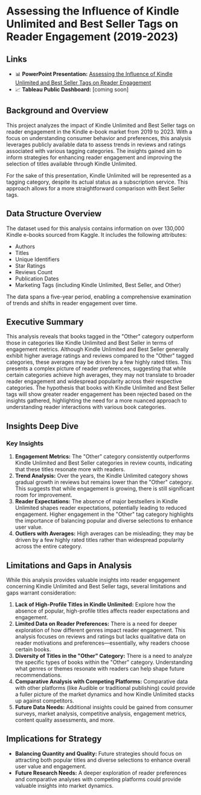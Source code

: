 # Assessing the Influence of Kindle Unlimited and Best Seller Tags on Reader Engagement (2019-2023)

## Links
- 📊 **PowerPoint Presentation:** [Assessing the Influence of Kindle Unlimited and Best Seller Tags on Reader Engagement](https://docs.google.com/presentation/d/1csdf5P3a28ffYUd5iM2mUeQD6E-zvhxq6cuCGDUFg1A/edit?usp=sharing)
- 📈 **Tableau Public Dashboard:** [coming soon]

## Background and Overview
This project analyzes the impact of Kindle Unlimited and Best Seller tags on reader engagement in the Kindle e-book market from 2019 to 2023. With a focus on understanding consumer behavior and preferences, this analysis leverages publicly available data to assess trends in reviews and ratings associated with various tagging categories. The insights gained aim to inform strategies for enhancing reader engagement and improving the selection of titles available through Kindle Unlimited. 

For the sake of this presentation, Kindle Unlimited will be represented as a tagging category, despite its actual status as a subscription service. This approach allows for a more straightforward comparison with Best Seller tags.

## Data Structure Overview
The dataset used for this analysis contains information on over 130,000 Kindle e-books sourced from Kaggle. It includes the following attributes:
- Authors
- Titles
- Unique Identifiers
- Star Ratings
- Reviews Count
- Publication Dates
- Marketing Tags (including Kindle Unlimited, Best Seller, and Other)

The data spans a five-year period, enabling a comprehensive examination of trends and shifts in reader engagement over time.

## Executive Summary
This analysis reveals that books tagged in the "Other" category outperform those in categories like Kindle Unlimited and Best Seller in terms of engagement metrics. Although Kindle Unlimited and Best Seller generally exhibit higher average ratings and reviews compared to the "Other" tagged categories, these averages may be driven by a few highly rated titles. This presents a complex picture of reader preferences, suggesting that while certain categories achieve high averages, they may not translate to broader reader engagement and widespread popularity across their respective categories. The hypothesis that books with Kindle Unlimited and Best Seller tags will show greater reader engagement has been rejected based on the insights gathered, highlighting the need for a more nuanced approach to understanding reader interactions with various book categories.

## Insights Deep Dive
### Key Insights
1. **Engagement Metrics:** The "Other" category consistently outperforms Kindle Unlimited and Best Seller categories in review counts, indicating that these titles resonate more with readers.
2. **Trend Analysis:** Over the years, the Kindle Unlimited category shows gradual growth in reviews but remains lower than the "Other" category. This suggests that while engagement is growing, there is still significant room for improvement.
3. **Reader Expectations:** The absence of major bestsellers in Kindle Unlimited shapes reader expectations, potentially leading to reduced engagement. Higher engagement in the "Other" tag category highlights the importance of balancing popular and diverse selections to enhance user value.
4. **Outliers with Averages:** High averages can be misleading; they may be driven by a few highly rated titles rather than widespread popularity across the entire category.

## Limitations and Gaps in Analysis
While this analysis provides valuable insights into reader engagement concerning Kindle Unlimited and Best Seller tags, several limitations and gaps warrant consideration:
1. **Lack of High-Profile Titles in Kindle Unlimited:** Explore how the absence of popular, high-profile titles affects reader expectations and engagement.
2. **Limited Data on Reader Preferences:** There is a need for deeper exploration of how different genres impact reader engagement. This analysis focuses on reviews and ratings but lacks qualitative data on reader motivations and preferences—essentially, why readers choose certain books.
3. **Diversity of Titles in the "Other" Category:** There is a need to analyze the specific types of books within the "Other" category. Understanding what genres or themes resonate with readers can help shape future recommendations.
4. **Comparative Analysis with Competing Platforms:** Comparative data with other platforms (like Audible or traditional publishing) could provide a fuller picture of the market dynamics and how Kindle Unlimited stacks up against competitors.
5. **Future Data Needs:** Additional insights could be gained from consumer surveys, market analysis, competitive analysis, engagement metrics, content quality assessments, and more.

## Implications for Strategy
- **Balancing Quantity and Quality:** Future strategies should focus on attracting both popular titles and diverse selections to enhance overall user value and engagement.
- **Future Research Needs:** A deeper exploration of reader preferences and comparative analyses with competing platforms could provide valuable insights into market dynamics.


